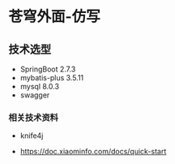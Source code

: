 # 苍穹外面-仿写

## 技术选型

- SpringBoot 2.7.3
- mybatis-plus 3.5.11
- mysql 8.0.3
- swagger 

### 相关技术资料

- knife4j

- https://doc.xiaominfo.com/docs/quick-start

